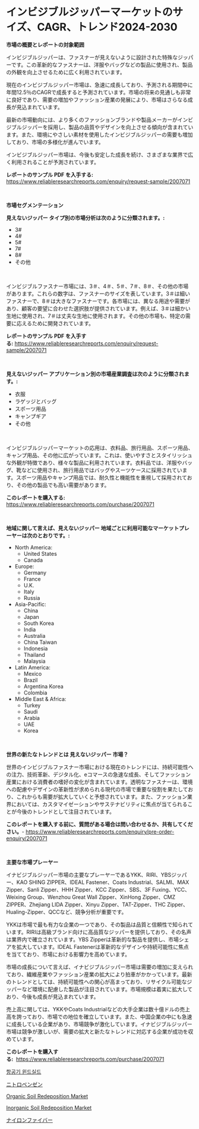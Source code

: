 <p><h1>インビジブルジッパーマーケットのサイズ、CAGR、トレンド2024-2030</h1></p><p><strong>市場の概要とレポートの対象範囲</strong></p>
<p><p>インビジブルジッパーは、ファスナーが見えないように設計された特殊なジッパーです。この革新的なファスナーは、洋服やバッグなどの製品に使用され、製品の外観を向上させるために広く利用されています。</p><p>現在のインビジブルジッパー市場は、急速に成長しており、予測される期間中に年間12.5％のCAGRで成長すると予測されています。市場の将来の見通しも非常に良好であり、需要の増加やファッション産業の発展により、市場はさらなる成長が見込まれています。</p><p>最新の市場動向には、より多くのファッションブランドや製品メーカーがインビジブルジッパーを採用し、製品の品質やデザインを向上させる傾向が含まれています。また、環境にやさしい素材を使用したインビジブルジッパーの需要も増加しており、市場の多様化が進んでいます。</p><p>インビジブルジッパー市場は、今後も安定した成長を続け、さまざまな業界で広く利用されることが予測されています。</p></p>
<p><strong>レポートのサンプル PDF を入手する:</strong> <a href="https://www.reliableresearchreports.com/enquiry/request-sample/2007071">https://www.reliableresearchreports.com/enquiry/request-sample/2007071</a></p>
<p>&nbsp;</p>
<p><strong>市場セグメンテーション</strong></p>
<p><strong>見えないジッパー タイプ別の市場分析は次のように分類されます。:</strong></p>
<p><ul><li>3#</li><li>4#</li><li>5#</li><li>7#</li><li>8#</li><li>その他</li></ul></p>
<p>&nbsp;</p>
<p><p>インビジブルファスナー市場には、3＃、4＃、5＃、7＃、8＃、その他の市場があります。これらの数字は、ファスナーのサイズを表しています。3＃は細いファスナーで、8＃は大きなファスナーです。各市場には、異なる用途や需要があり、顧客の要望に合わせた選択肢が提供されています。例えば、3＃は細かい生地に使用され、7＃は丈夫な生地に使用されます。その他の市場も、特定の需要に応えるために開発されています。</p></p>
<p><strong>レポートのサンプル PDF を入手する:</strong>&nbsp;<a href="https://www.reliableresearchreports.com/enquiry/request-sample/2007071">https://www.reliableresearchreports.com/enquiry/request-sample/2007071</a></p>
<p>&nbsp;</p>
<p><strong> 見えないジッパー アプリケーション別の市場産業調査は次のように分類されます。:</strong></p>
<p><ul><li>衣服</li><li>ラゲッジとバッグ</li><li>スポーツ用品</li><li>キャンプギア</li><li>その他</li></ul></p>
<p>&nbsp;</p>
<p><p>インビジブルジッパーマーケットの応用は、衣料品、旅行用品、スポーツ用品、キャンプ用品、その他に広がっています。これは、使いやすさとスタイリッシュな外観が特徴であり、様々な製品に利用されています。衣料品では、洋服やバッグ、靴などに使用され、旅行用品ではバッグやスーツケースに採用されています。スポーツ用品やキャンプ用品では、耐久性と機能性を重視して採用されており、その他の製品でも高い需要があります。</p></p>
<p><strong>このレポートを購入する:</strong>&nbsp; <a href="https://www.reliableresearchreports.com/purchase/2007071">https://www.reliableresearchreports.com/purchase/2007071</a></p>
<p>&nbsp;</p>
<p><strong>地域に関して言えば、見えないジッパー 地域ごとに利用可能なマーケットプレーヤーは次のとおりです。:</strong></p>
<p><ul>
    <li>
        North America:
        <ul>
            <li>United States</li>
            <li>Canada</li>
        </ul>
    </li>
    <li>
        Europe:
        <ul>
            <li>Germany</li>
            <li>France</li>
            <li>U.K.</li>
            <li>Italy</li>
            <li>Russia</li>
        </ul>
    </li>
    <li>
        Asia-Pacific:
        <ul>
            <li>China</li>
            <li>Japan</li>
            <li>South Korea</li>
            <li>India</li>
            <li>Australia</li>
            <li>China Taiwan</li>
            <li>Indonesia</li>
            <li>Thailand</li>
            <li>Malaysia</li>
        </ul>
    </li>
    <li>
        Latin America:
        <ul>
            <li>Mexico</li>
            <li>Brazil</li>
            <li>Argentina Korea</li>
            <li>Colombia</li>
        </ul>
    </li>
    <li>
        Middle East & Africa:
        <ul>
            <li>Turkey</li>
            <li>Saudi</li>
            <li>Arabia</li>
            <li>UAE</li>
            <li>Korea</li>
        </ul>
    </li>
    </ul></p>
<p>&nbsp;</p>
<p><strong>世界の新たなトレンドとは 見えないジッパー 市場？</strong></p>
<p><p>世界のインビジブルファスナー市場における現在のトレンドには、持続可能性への注力、技術革新、デジタル化、eコマースの急速な成長、そしてファッション産業における消費者の嗜好の変化が含まれています。透明なファスナーは、環境への配慮やデザインの革新性が求められる現代の市場で重要な役割を果たしており、これからも需要が拡大していくと予想されています。また、ファッション業界においては、カスタマイゼーションやサステナビリティに焦点が当てられることが今後のトレンドとして注目されています。</p></p>
<p><strong>このレポートを購入する前に、質問がある場合は問い合わせるか、共有してください。</strong>- <a href="https://www.reliableresearchreports.com/enquiry/pre-order-enquiry/2007071">https://www.reliableresearchreports.com/enquiry/pre-order-enquiry/2007071</a></p>
<p>&nbsp;</p>
<p><strong>主要な市場プレーヤー</strong></p>
<p><p>イナビジブルジッパー市場の主要なプレーヤーであるYKK、RIRI、YBSジッパー、KAO SHING ZIPPER、IDEAL Fastener、Coats Industrial、SALMI、MAX Zipper、Sanli Zipper、HHH Zipper、KCC Zipper、SBS、3F Fuxing、YCC、Weixing Group、Wenzhou Great Wall Zipper、XinHong Zipper、CMZ ZIPPER、Zhejiang LIDA Zipper、Xinyu Zipper、TAT-Zipper、THC Zipper、Hualing-Zipper、QCCなど、競争分析が重要です。</p><p>YKKは市場で最も有力な企業の一つであり、その製品は品質と信頼性で知られています。RIRIは高級ブランド向けに高品質なジッパーを提供しており、その名声は業界内で確立されています。YBS Zipperは革新的な製品を提供し、市場シェアを拡大しています。IDEAL Fastenerは革新的なデザインや持続可能性に焦点を当てており、市場における影響力を高めています。</p><p>市場の成長について言えば、イナビジブルジッパー市場は需要の増加に支えられており、繊維産業やファッション産業の拡大により拍車がかかっています。最新のトレンドとしては、持続可能性への関心が高まっており、リサイクル可能なジッパーなど環境に配慮した製品が注目されています。市場規模は着実に拡大しており、今後も成長が見込まれています。</p><p>売上高に関しては、YKKやCoats Industrialなどの大手企業は数十億ドルの売上高を誇っており、市場での地位を確立しています。また、中国企業の中にも急速に成長している企業があり、市場競争が激化しています。イナビジブルジッパー市場は競争が激しいが、需要の拡大と新たなトレンドに対応する企業が成功を収めています。</p></p>
<p><strong>このレポートを購入する:</strong>&nbsp;&nbsp;<a href="https://www.reliableresearchreports.com/purchase/2007071">https://www.reliableresearchreports.com/purchase/2007071</a></p>
<p><p><a href="https://github.com/vsnao330707/Market-Research-Report-List-1/blob/main/10257228078.md">항공기 윈드실드</a></p><p><a href="https://github.com/sghwr779811674/Market-Research-Report-List-1/blob/main/47807868705.md">ニトロベンゼン</a></p><p><a href="https://issuu.com/reportprime-2/docs/organic-soil-redeposition-market-size-2030.pptx">Organic Soil Redeposition Market</a></p><p><a href="https://issuu.com/reportprime-2/docs/inorganic-soil-redeposition-market-size-2030.pptx">Inorganic Soil Redeposition Market</a></p><p><a href="https://github.com/dandier2003/Market-Research-Report-List-1/blob/main/93844818706.md">ナイロンファイバー</a></p></p>